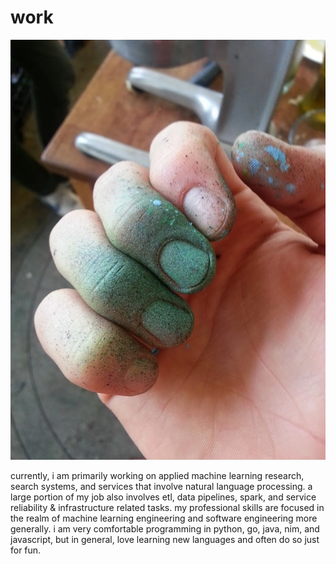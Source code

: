 # work

<img src="resources/img/painted_hand.webp"></img>

currently, i am primarily working on applied machine learning research, search
systems, and services that involve natural language processing. a large portion
of my job also involves etl, data pipelines, spark, and service reliability &
infrastructure related tasks. my professional skills are focused in the realm
of machine learning engineering and software engineering more generally. i am very
comfortable programming in python, go, java, nim, and javascript, but in general,
love learning new languages and often do so just for fun.
